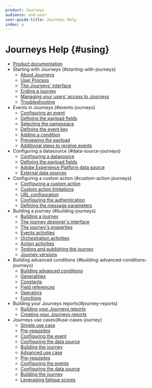 ```yaml
---
product: Journeys
audience: end-user
user-guide-title: Journeys Help
index: y
---
```


# Journeys Help {#using}

+ [Product documentation](journeys-home.md)
+ Starting with Journeys {#starting-with-journeys}
  + [About Journeys](intro.md)
  + [User Process](aboutprocess.md)
  + [The Journeys' interface](aboutinterface.md)
  + [Ending a journey](aboutending.md)
  + [Managing your users' access to Journeys](usermanagement.md)
  + [Troubleshooting](troubleshooting.md)
+ Events in Journeys {#events-journeys}
  + [Configuring an event](event.md)
  + [Defining the payload fields](eventpayload.md)
  + [Selecting the namespace](eventnamespace.md)
  + [Defining the event key](eventkey.md)
  + [Adding a condition](eventcondition.md)
  + [Previewing the payload](eventpayloadpreview.md)
  + [Additional steps to receive events](eventsteps.md)
+ Configuring a datasource {#data-source-journeys}
  + [Configuring a datasource](ds.md)
  + [Defining the payload fields](dsfield.md)
  + [Adobe Experience Platform data source](dsplatform.md)
  + [External data sources](dsexternal.md)
+ Configuring a custom action {#custom-action-journeys}
  + [Configuring a custom action](custom.md)
  + [Custom action limitations](customlimitations.md)
  + [URL configuration](customurl.md)
  + [Configuring the authentication](customauthentication.md)
  + [Defining the message parameters](customparameters.md)
+ Building a journey {#building-journeys}
  + [Building a journey](journey.md)
  + [The journey designer's interface](journeyinterface.md)
  + [The journey's properties](journeyproperty.md)
  + [Events activities](journeyevent.md)
  + [Orchestration activities](journeyorchestration.md)
  + [Action activities](journeyaction.md)
  + [Testing and publishing the journey](journeypublication.md)
  + [Journey versions](journeyversions.md)
+ Building advanced conditions {#building-advanced-conditions-journeys}
  + [Building advanced conditions](expressionadvanced.md)
  + [Generalities](expressiongeneralities.md)
  + [Constants](expressionconstants.md)
  + [Field references](expressionfields.md)
  + [Operators](expressionoperators.md)
  + [Functions](expressionfunctions.md)
+ Building your Journeys reports{#journey-reports}
  + [Building your Journeys reports](reporting.md)
  + [Creating your Journeys reports](reportingcreating.md)
+ Journeys use cases{#use-cases-journey}
  + [Simple use case](uc1.md)
  + [Pre-requisites](uc1prereq.md)
  + [Configuring the event](uc1event.md)
  + [Configuring the data source](uc1ds.md)
  + [Building the journey](uc1journey.md)
  + [Advanced use case](uc2.md)
  + [Pre-requisites](uc2prereq.md)
  + [Configuring the events](uc2event.md)
  + [Configuring the data source](uc2ds.md)
  + [Building the journey](uc2journey.md)
  + [Leveraging fatigue scores](uc3.md)
  